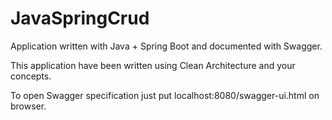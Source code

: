 # JavaSpringCrud
Application written with Java + Spring Boot and documented with Swagger.

This application have been written using Clean Architecture and your concepts. 

To open Swagger specification just put localhost:8080/swagger-ui.html on browser.


